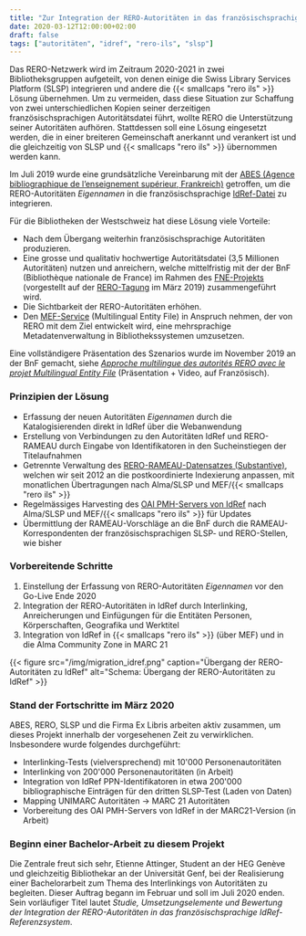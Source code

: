 ```yaml
---
title: "Zur Integration der RERO-Autoritäten in das französischsprachige Referenzsystem IdRef"
date: 2020-03-12T12:00:00+02:00
draft: false
tags: ["autoritäten", "idref", "rero-ils", "slsp"]
---
```


Das RERO-Netzwerk wird im Zeitraum 2020-2021 in zwei Bibliotheksgruppen aufgeteilt, von denen einige die Swiss Library Services Platform (SLSP) integrieren und andere die {{< smallcaps "rero ils" >}} Lösung übernehmen. Um zu vermeiden, dass diese Situation zur Schaffung von zwei unterschiedlichen Kopien seiner derzeitigen französischsprachigen Autoritätsdatei führt, wollte RERO die Unterstützung seiner Autoritäten aufhören. Stattdessen soll eine Lösung eingesetzt werden, die in einer breiteren Gemeinschaft anerkannt und verankert ist und die gleichzeitig von SLSP und {{< smallcaps "rero ils" >}} übernommen werden kann.

<!--more-->

Im Juli 2019 wurde eine grundsätzliche Vereinbarung mit der [ABES (Agence bibliographique de l’enseignement supérieur, Frankreich)](http://www.abes.fr/) getroffen, um die RERO-Autoritäten *Eigennamen* in die französischsprachige [IdRef-Datei](https://www.idref.fr/) zu integrieren.

Für die Bibliotheken der Westschweiz hat diese Lösung viele Vorteile:

* Nach dem Übergang weiterhin französischsprachige Autoritäten produzieren.
* Eine grosse und qualitativ hochwertige Autoritätsdatei (3,5 Millionen Autoritäten) nutzen und anreichern, welche mittelfristig mit der der BnF (Bibliothèque nationale de France) im Rahmen des [FNE-Projekts](https://www.transition-bibliographique.fr/fne/fichier-national-entites/) (vorgestellt auf der [RERO-Tagung](https://www.rero.ch/pdfview.php?section=communique&filename=JR19_FNE_journee_RERO.pdf) im März 2019) zusammengeführt wird.
* Die Sichtbarkeit der RERO-Autoritäten erhöhen.
* Den [MEF-Service](https://mef.test.rero.ch/) (Multilingual Entity File) in Anspruch nehmen, der von RERO mit dem Ziel entwickelt wird, eine mehrsprachige Metadatenverwaltung in Bibliothekssystemen umzusetzen.

Eine vollständigere Präsentation des Szenarios wurde im November 2019 an der BnF gemacht, siehe *[Approche multilingue des autorités RERO avec le projet Multilingual Entity File](https://www.transition-bibliographique.fr/2019-09-26-inscriptions-ouvertes-4e-journee-metadonnees-bibliotheques-15-novembre-2019/)* (Präsentation + Video, auf Französisch).

### Prinzipien der Lösung

* Erfassung der neuen Autoritäten *Eigennamen* durch die Katalogisierenden direkt in IdRef über die Webanwendung
* Erstellung von Verbindungen zu den Autoritäten IdRef und RERO-RAMEAU durch Eingabe von Identifikatoren in den Sucheinstiegen der Titelaufnahmen
* Getrennte Verwaltung des [RERO-RAMEAU-Datensatzes (Substantive)](https://www.rero.ch/pdfview.php?section=ressources&filename=rameau_dans_le_reseau_suisse_rero_20141106.pdf), welchen wir seit 2012 an die postkoordinierte Indexierung anpassen, mit monatlichen Übertragungen nach Alma/SLSP und MEF/{{< smallcaps "rero ils" >}}
* Regelmässiges Harvesting des [OAI PMH-Servers von IdRef](http://www.abes.fr/Autorites-et-referentiels/Services-disponibles/Entrepot-OAI-PMH-IdRef) nach Alma/SLSP und MEF/{{< smallcaps "rero ils" >}} für Updates
* Übermittlung der RAMEAU-Vorschläge an die BnF durch die RAMEAU-Korrespondenten der französischsprachigen SLSP- und RERO-Stellen, wie bisher

### Vorbereitende Schritte

1. Einstellung der Erfassung von RERO-Autoritäten *Eigennamen* vor den Go-Live Ende 2020
1. Integration der RERO-Autoritäten in IdRef durch Interlinking, Anreicherungen und Einfügungen für die Entitäten Personen, Körperschaften, Geografika und Werktitel
1. Integration von IdRef in {{< smallcaps "rero ils" >}} (über MEF) und in die Alma Community Zone in MARC 21

{{< figure src="/img/migration_idref.png" caption="Übergang der RERO-Autoritäten zu IdRef" alt="Schema: Übergang der RERO-Autoritäten zu IdRef" >}}

### Stand der Fortschritte im März 2020

ABES, RERO, SLSP und die Firma Ex Libris arbeiten aktiv zusammen, um dieses Projekt innerhalb der vorgesehenen Zeit zu verwirklichen. Insbesondere wurde folgendes durchgeführt:

* Interlinking-Tests (vielversprechend) mit 10'000 Personenautoritäten
* Interlinking von 200'000 Personenautoritäten (in Arbeit)
* Integration von IdRef PPN-Identifikatoren in etwa 200'000 bibliographische Einträgen für den dritten SLSP-Test (Laden von Daten)
* Mapping UNIMARC Autoritäten -> MARC 21 Autoritäten
* Vorbereitung des OAI PMH-Servers von IdRef in der MARC21-Version (in Arbeit)

### Beginn einer Bachelor-Arbeit zu diesem Projekt

Die Zentrale freut sich sehr, Etienne Attinger, Student an der HEG Genève und gleichzeitig Bibliothekar an der Universität Genf, bei der Realisierung einer Bachelorarbeit zum Thema des Interlinkings von Autoritäten zu begleiten. Dieser Auftrag begann im Februar und soll im Juli 2020 enden. Sein vorläufiger Titel lautet *Studie, Umsetzungselemente und Bewertung der Integration der RERO-Autoritäten in das französischsprachige IdRef-Referenzsystem*.
